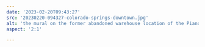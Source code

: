 ```yaml
---
date: '2023-02-20T09:43:27'
src: '20230220-094327-colorado-springs-downtown.jpg'
alt: 'the mural on the former abandoned warehouse location of the Piano Warehouse'
aspect: '2:1'

---
```

